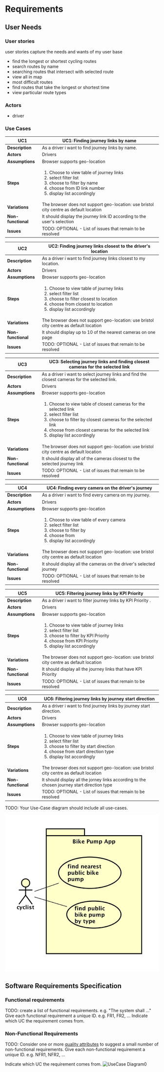 # Requirements

## User Needs

### User stories
user stories capture the needs and wants of my user base
* find the longest or shortest cycling routes
* search routes by name 
* searching routes that intersect with selected route
* view all in  map
* most difficult routes
* find routes that take the longest or shortest time
* view particular route types 


### Actors
* driver

### Use Cases


| UC1| UC1: Finding journey links by name | 
| -------------------------------------- | ------------------- |
| **Description** | As a driver i want to find journey links by name. |
| **Actors** | Drivers|
| **Assumptions** | Browser supports geo-location |
| **Steps** | <ol> <li> Choose to view table of journey links</li><li> select filter list</li><li> choose to filter by name </li><li> choose from ID link number</li><li>display list accordingly</li></ol>
| **Variations** | The browser does not support geo-location: use bristol city centre as default location |
| **Non-functional** | It should display the journey link ID according to the user's selection |
| **Issues** | TODO: OPTIONAL - List of issues that remain to be resolved |

| UC2| UC2: Finding journey links closest to the driver's location | 
| -------------------------------------- | ------------------- |
| **Description** | As a driver i want to find journey links closest to my location. |
| **Actors** | Drivers|
| **Assumptions** | Browser supports geo-location |
| **Steps** | <ol> <li> Choose to view table of journey links</li><li> select filter list</li><li> choose to filter closest to location </li><li> choose from closest to location</li><li>display list accordingly</li></ol>
| **Variations** | The browser does not support geo-location: use bristol city centre as default location |
| **Non-functional** | It should display up to 10 of the nearest cameras on one page |
| **Issues** | TODO: OPTIONAL - List of issues that remain to be resolved |

| UC3| UC3: Selecting journey links and finding closest cameras for the selected link | 
| -------------------------------------- | ------------------- |
| **Description** | As a driver i want to select journey links and find the closest cameras for the selected link. |
| **Actors** | Drivers|
| **Assumptions** | Browser supports geo-location |
| **Steps** | <ol> <li> Choose to view table of closest cameras for the selected link </li><li> select filter list</li><li> choose to filter by closest cameras for the selected link </li><li> choose from closest cameras for the selected link</li><li>display list accordingly</li></ol>
| **Variations** | The browser does not support geo-location: use bristol city centre as default location |
| **Non-functional** | It should display all of the cameras closest to the selected journey link |
| **Issues** | TODO: OPTIONAL - List of issues that remain to be resolved |

| UC4| UC4: Finding every camera on the driver's journey | 
| -------------------------------------- | ------------------- |
| **Description** | As a driver i want to find every camera on my journey. |
| **Actors** | Drivers|
| **Assumptions** | Browser supports geo-location |
| **Steps** | <ol> <li> Choose to view table of every camera</li><li> select filter list</li><li> choose to filter by  </li><li> choose from </li><li>display list accordingly</li></ol>
| **Variations** | The browser does not support geo-location: use bristol city centre as default location |
| **Non-functional** | It should display all the cameras on the driver's selected journey |
| **Issues** | TODO: OPTIONAL - List of issues that remain to be resolved |

| UC5| UC5: Filtering journey links by KPI Priority | 
| -------------------------------------- | ------------------- |
| **Description** | As a driver i want to filter journey links by KPI Priority . |
| **Actors** | Drivers|
| **Assumptions** | Browser supports geo-location |
| **Steps** | <ol> <li> Choose to view table of journey links</li><li> select filter list</li><li> choose to filter by KPI Priority </li><li> choose from KPI Priority</li><li>display list accordingly</li></ol>
| **Variations** | The browser does not support geo-location: use bristol city centre as default location |
| **Non-functional** | It should display all the journey links that have KPI Priority|
| **Issues** | TODO: OPTIONAL - List of issues that remain to be resolved |

| UC6| UC6: Filtering journey links by journey start direction  | 
| -------------------------------------- | ------------------- |
| **Description** | As a driver i want to find journey links by journey start direction. |
| **Actors** | Drivers|
| **Assumptions** | Browser supports geo-location |
| **Steps** | <ol> <li> Choose to view table of journey links</li><li> select filter list</li><li> choose to filter by start direction</li><li> choose from start direction type</li><li>display list accordingly</li></ol>
| **Variations** | The browser does not support geo-location: use bristol city centre as default location |
| **Non-functional** | It should display all the jorney links according to the chosen journey start direction type  |
| **Issues** | TODO: OPTIONAL - List of issues that remain to be resolved |



TODO: Your Use-Case diagram should include all use-cases.

![Insert your Use-Case Diagram Here](images/use-case.png)

## Software Requirements Specification
### Functional requirements
TODO: create a list of functional requirements. 
    e.g. "The system shall ..."
    Give each functional requirement a unique ID. e.g. FR1, FR2, ...
    Indicate which UC the requirement comes from.


### Non-Functional Requirements
TODO: Consider one or more [quality attributes](https://en.wikipedia.org/wiki/ISO/IEC_9126) to suggest a small number of non-functional requirements.
Give each non-functional requirement a unique ID. e.g. NFR1, NFR2, ...

Indicate which UC the requirement comes from.
![UseCase Diagram0](https://github.com/ZainabMB/ZainabMB.github.io/assets/148768903/a5ed772a-521d-49fd-b99e-9f93eb281bff)
